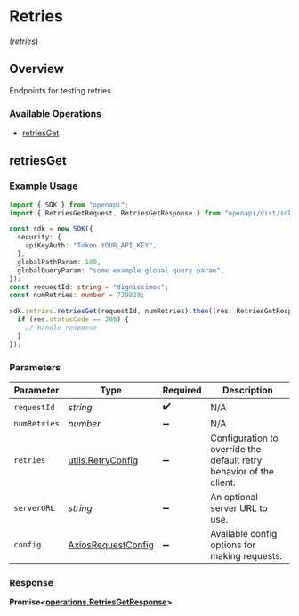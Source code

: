 # Retries
(*retries*)

## Overview

Endpoints for testing retries.

### Available Operations

* [retriesGet](#retriesget)

## retriesGet

### Example Usage

```typescript
import { SDK } from "openapi";
import { RetriesGetRequest, RetriesGetResponse } from "openapi/dist/sdk/models/operations";

const sdk = new SDK({
  security: {
    apiKeyAuth: "Token YOUR_API_KEY",
  },
  globalPathParam: 100,
  globalQueryParam: "some example global query param",
});
const requestId: string = "dignissimos";
const numRetries: number = 729828;

sdk.retries.retriesGet(requestId, numRetries).then((res: RetriesGetResponse) => {
  if (res.statusCode == 200) {
    // handle response
  }
});
```

### Parameters

| Parameter                                                           | Type                                                                | Required                                                            | Description                                                         |
| ------------------------------------------------------------------- | ------------------------------------------------------------------- | ------------------------------------------------------------------- | ------------------------------------------------------------------- |
| `requestId`                                                         | *string*                                                            | :heavy_check_mark:                                                  | N/A                                                                 |
| `numRetries`                                                        | *number*                                                            | :heavy_minus_sign:                                                  | N/A                                                                 |
| `retries`                                                           | [utils.RetryConfig](../../models/utils/retryconfig.md)              | :heavy_minus_sign:                                                  | Configuration to override the default retry behavior of the client. |
| `serverURL`                                                         | *string*                                                            | :heavy_minus_sign:                                                  | An optional server URL to use.                                      |
| `config`                                                            | [AxiosRequestConfig](https://axios-http.com/docs/req_config)        | :heavy_minus_sign:                                                  | Available config options for making requests.                       |


### Response

**Promise<[operations.RetriesGetResponse](../../models/operations/retriesgetresponse.md)>**

